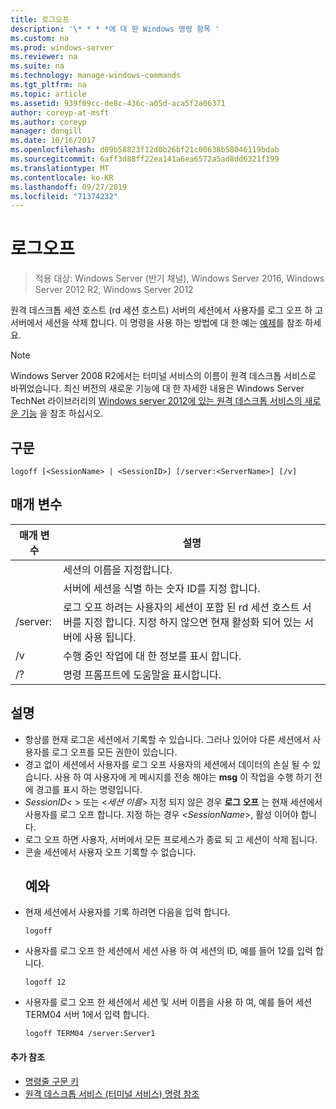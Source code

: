 ```yaml
---
title: 로그오프
description: '\* * * *에 대 한 Windows 명령 항목 '
ms.custom: na
ms.prod: windows-server
ms.reviewer: na
ms.suite: na
ms.technology: manage-windows-commands
ms.tgt_pltfrm: na
ms.topic: article
ms.assetid: 939f09cc-de8c-436c-a05d-aca5f2a06371
author: coreyp-at-msft
ms.author: coreyp
manager: dongill
ms.date: 10/16/2017
ms.openlocfilehash: d09b58823f12d0b26bf21c00638b58046119bdab
ms.sourcegitcommit: 6aff3d88ff22ea141a6ea6572a5ad8dd6321f199
ms.translationtype: MT
ms.contentlocale: ko-KR
ms.lasthandoff: 09/27/2019
ms.locfileid: "71374232"
---
```

# <a name="logoff"></a>로그오프

>적용 대상: Windows Server (반기 채널), Windows Server 2016, Windows Server 2012 R2, Windows Server 2012

원격 데스크톱 세션 호스트 (rd 세션 호스트) 서버의 세션에서 사용자를 로그 오프 하 고 서버에서 세션을 삭제 합니다.
이 명령을 사용 하는 방법에 대 한 예는 [예제](#BKMK_examples)를 참조 하세요.

> [!NOTE]
> Windows Server 2008 R2에서는 터미널 서비스의 이름이 원격 데스크톱 서비스로 바뀌었습니다. 최신 버전의 새로운 기능에 대 한 자세한 내용은 Windows Server TechNet 라이브러리의 [Windows server 2012에 있는 원격 데스크톱 서비스의 새로운 기능](https://technet.microsoft.com/library/hh831527) 을 참조 하십시오.

## <a name="syntax"></a>구문
```
logoff [<SessionName> | <SessionID>] [/server:<ServerName>] [/v]
```
## <a name="parameters"></a>매개 변수

|      매개 변수       |                                                                             설명                                                                              |
|----------------------|----------------------------------------------------------------------------------------------------------------------------------------------------------------------|
|    <SessionName>     |                                                                  세션의 이름을 지정합니다.                                                                  |
|     <SessionID>      |                                                 서버에 세션을 식별 하는 숫자 ID를 지정 합니다.                                                 |
| /server:<ServerName> | 로그 오프 하려는 사용자의 세션이 포함 된 rd 세션 호스트 서버를 지정 합니다. 지정 하지 않으면 현재 활성화 되어 있는 서버에 사용 됩니다. |
|          /v          |                                                       수행 중인 작업에 대 한 정보를 표시 합니다.                                                        |
|          /?          |                                                                 명령 프롬프트에 도움말을 표시합니다.                                                                 |

## <a name="remarks"></a>설명
- 항상를 현재 로그온 세션에서 기록할 수 있습니다. 그러나 있어야 다른 세션에서 사용자를 로그 오프를 모든 권한이 있습니다.
- 경고 없이 세션에서 사용자를 로그 오프 사용자의 세션에서 데이터의 손실 될 수 있습니다. 사용 하 여 사용자에 게 메시지를 전송 해야는 **msg** 이 작업을 수행 하기 전에 경고를 표시 하는 명령입니다.
- *SessionID*< > 또는 <*세션 이름*> 지정 되지 않은 경우 **로그 오프** 는 현재 세션에서 사용자를 로그 오프 합니다. 지정 하는 경우 <*SessionName*>, 활성 이어야 합니다.
- 로그 오프 하면 사용자, 서버에서 모든 프로세스가 종료 되 고 세션이 삭제 됩니다.
- 콘솔 세션에서 사용자 오프 기록할 수 없습니다.
  ## <a name="BKMK_examples"></a>예와
- 현재 세션에서 사용자를 기록 하려면 다음을 입력 합니다.
  ```
  logoff
  ```
- 사용자를 로그 오프 한 세션에서 세션 사용 하 여 세션의 ID, 예를 들어 12를 입력 합니다.
  ```
  logoff 12
  ```
- 사용자를 로그 오프 한 세션에서 세션 및 서버 이름을 사용 하 여, 예를 들어 세션 TERM04 서버 1에서 입력 합니다.
  ```
  logoff TERM04 /server:Server1
  ```

#### <a name="additional-references"></a>추가 참조
-   [명령줄 구문 키](command-line-syntax-key.md)
-   [원격 데스크톱 서비스 &#40;터미널 서비스&#41; 명령 참조](remote-desktop-services-terminal-services-command-reference.md)
